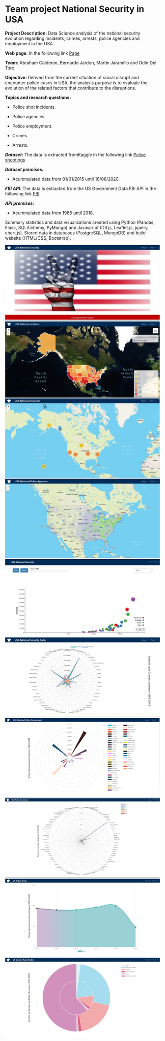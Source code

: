 # Team project National Security in USA

**Project Description:** Data Science analysis of the national security evolution regarding incidents, crimes, arrests, police agencies and employment in the USA.

**Web page:** In the following link [Page](https://odindeltoro.github.io/Team-project-USA-police-and-crime/USADataGov/Web%20design/templates/index.html)

***Team:*** Abraham Calderon, Bernardo Jardon, Martin Jaramillo and Odin Del Toro.

**Objective:** Derived from the current situation of social disrupt and encounter police cases in USA, the analysis purpose is to evaluate the evolution of the related factors that contribute to the disruptions.

**Topics and research questions:**

* Police shot incidents.

* Police agencies.

* Police employment.

* Crimes.

* Arrests.

***Dataset:*** The data is extracted fromKaggle in the following link 
[Police shootings](https://www.kaggle.com/mrmorj/data-police-shootings)

***Dataset premises:***  
* Acummulated data from 01/01/2015 until 16/06/2020.

***FBI API:*** The data is extracted from the  US Government Data FBI API in the following link
[FBI](https://api.data.gov/docs/fbi/)

***API premises:***  
* Acummulated data from 1985 until 2018.

 Summary statistics and data visualizations created using Python (Pandas, Flask, SQLAlchemy, PyMongo) and Javascript (D3.js, Leaflet.js, jquery, chart.js).
 Stored data in databases (PostgreSQL, MongoDB) and build website (HTML/CSS, Bootstrap).

 ![Portrait](img/Web_portrait.JPG)
 ![Police Shootings](img/Police_shooting_incidents.JPG)
 ![Incidents](img/National_incidents.JPG)
 ![Agencies](img/Police_agencies.JPG)
 ![Arrests Crimes Evolution](img/Arrests_Crimes_evolution.JPG)
 ![Arrests Crimes](img/Arrests_Crimes.JPG)
 ![Police Employment](img/Police_employment.JPG)
 ![Police Encounters](img/Police_encounters_armed.JPG)
 ![Police Shots](img/Police_shots.JPG)
 ![Gender Race Death](img/Gender_Race_death.JPG)
